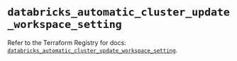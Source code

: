 # `databricks_automatic_cluster_update_workspace_setting`

Refer to the Terraform Registry for docs: [`databricks_automatic_cluster_update_workspace_setting`](https://registry.terraform.io/providers/databricks/databricks/1.87.1/docs/resources/automatic_cluster_update_workspace_setting).
